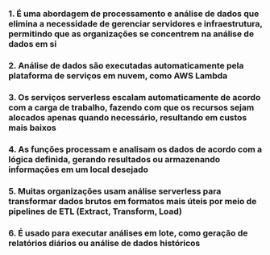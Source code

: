 ### 1. É uma abordagem de processamento e análise de dados que elimina a necessidade de gerenciar servidores e infraestrutura, permitindo que as organizações se concentrem na análise de dados em si

### 2. Análise de dados são executadas automaticamente pela plataforma de serviços em nuvem, como AWS Lambda

### 3. Os serviços serverless escalam automaticamente de acordo com a carga de trabalho, fazendo com que os recursos sejam alocados apenas quando necessário, resultando em custos mais baixos

### 4. As funções processam e analisam os dados de acordo com a lógica definida, gerando resultados ou armazenando informações em um local desejado

### 5. Muitas organizações usam análise serverless para transformar dados brutos em formatos mais úteis por meio de pipelines de ETL (Extract, Transform, Load)

### 6. É usado para executar análises em lote, como geração de relatórios diários ou análise de dados históricos